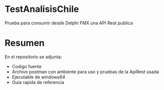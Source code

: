 # TestAnalisisChile
Prueba para consumir desde Delphi FMX una API Rest publica

<h1>Resumen</h1>
<p>
  En el repositorio se adjunta:
  <ul>
    <li>Codigo fuente</li>
    <li>Archivo postman con ambiente para uso y pruebas de la ApiRest usada </li>
    <li>Ejecutable de windows64</li>
    <li>Guia rapida de referencia</li>
  </ul>

</p>
